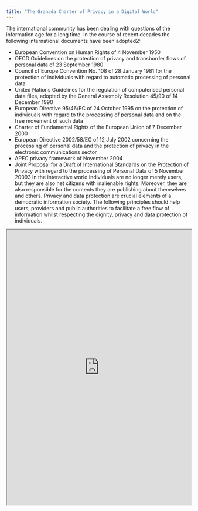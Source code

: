 ```yaml
---
title: "The Granada Charter of Privacy in a Digital World"
---
```


The international community has been dealing with questions of the information age for a long time. In the course of recent decades the following international documents have been adopted2:
- European Convention on Human Rights of 4 November 1950
- OECD Guidelines on the protection of privacy and transborder flows of personal data of 23
September 1980
- Council of Europe Convention No. 108 of 28 January 1981 for the protection of individuals
with regard to automatic processing of personal data
- United Nations Guidelines for the regulation of computerised personal data files, adopted by
the General Assembly Resolution 45/90 of 14 December 1990
- European Directive 95/46/EC of 24 October 1995 on the protection of individuals with regard
to the processing of personal data and on the free movement of such data
- Charter of Fundamental Rights of the European Union of 7 December 2000
- European Directive 2002/58/EC of 12 July 2002 concerning the processing of personal data
and the protection of privacy in the electronic communications sector
- APEC privacy framework of November 2004
- Joint Proposal for a Draft of International Standards on the Protection of Privacy with regard
to the processing of Personal Data of 5 November 20093
In the interactive world individuals are no longer merely users, but they are also net citizens with inalienable rights. Moreover, they are also responsible for the contents they are publishing about themselves and others. Privacy and data protection are crucial elements of a democratic information society. The following principles should help users, providers and public authorities to facilitate a free flow of information whilst respecting the dignity, privacy and data protection of individuals.

<iframe height="750" width="100%" src="https://ewelton.github.io/ktest/wiki.html#The%20Granada%20Charter%20of%20Privacy%20in%20a%20Digital%20World"></iframe>
